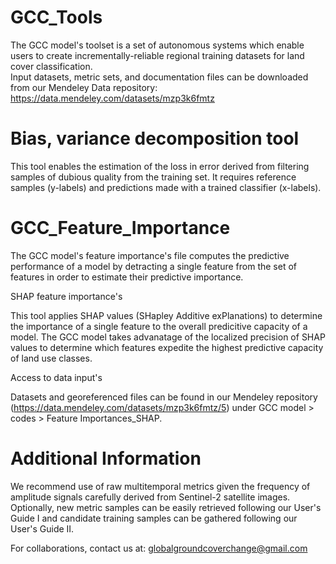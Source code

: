 # GCC_Tools
The GCC model's toolset is a set of autonomous systems which enable users to create incrementally-reliable regional training datasets for land cover classification.   
Input datasets, metric sets, and documentation files can be downloaded from our Mendeley Data repository: https://data.mendeley.com/datasets/mzp3k6fmtz

# Bias, variance decomposition tool
This tool enables the estimation of the loss in error derived from filtering samples of dubious quality from the training set. It requires reference samples (y-labels) and predictions made with a trained classifier (x-labels).

# GCC_Feature_Importance
The GCC model's feature importance's file computes the predictive performance of a model by detracting a single feature from the set of features in order to estimate their predictive importance. 


SHAP feature importance's

This tool applies SHAP values (SHapley Additive exPlanations) to determine the importance of a single feature to the overall predicitive capacity of a model. The GCC model takes advanatage of the localized precision of SHAP values to determine which features expedite the highest predictive capacity of land use classes. 

Access to data input's

Datasets and georeferenced files can be found in our Mendeley repository (https://data.mendeley.com/datasets/mzp3k6fmtz/5) under GCC model > codes > Feature Importances_SHAP.

# Additional Information
We recommend use of raw multitemporal metrics given the frequency of amplitude signals carefully derived from Sentinel-2 satellite images. Optionally, new metric samples can be easily retrieved following our User's Guide I and candidate training samples can be gathered following our User's Guide II.

For collaborations, contact us at: globalgroundcoverchange@gmail.com

